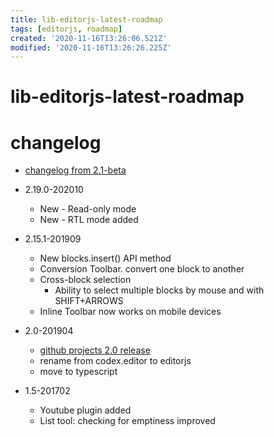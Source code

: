 ```yaml
---
title: lib-editorjs-latest-roadmap
tags: [editorjs, roadmap]
created: '2020-11-16T13:26:06.521Z'
modified: '2020-11-16T13:26:26.225Z'
---
```


# lib-editorjs-latest-roadmap

# changelog

- [changelog from 2.1-beta](https://github.com/codex-team/editor.js/blob/next/docs/CHANGELOG.md)

- 2.19.0-202010
  - New - Read-only mode
  - New - RTL mode added
- 2.15.1-201909
  - New blocks.insert() API method
  - Conversion Toolbar. convert one block to another
  - Cross-block selection 
    - Ability to select multiple blocks by mouse and with SHIFT+ARROWS
  - Inline Toolbar now works on mobile devices
- 2.0-201904
  - [github projects 2.0 release](https://github.com/codex-team/editor.js/projects/1)
  - rename from codex.editor to editorjs
  - move to typescript
- 1.5-201702
  - Youtube plugin added
  - List tool: checking for emptiness improved
